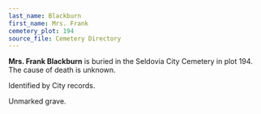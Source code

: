 ```yaml
---
last_name: Blackburn
first_name: Mrs. Frank
cemetery_plot: 194
source_file: Cemetery Directory
---
```

**Mrs. Frank   Blackburn** is buried in the Seldovia City Cemetery in plot 194.  The cause of death is unknown.

Identified by City records.

Unmarked grave.
